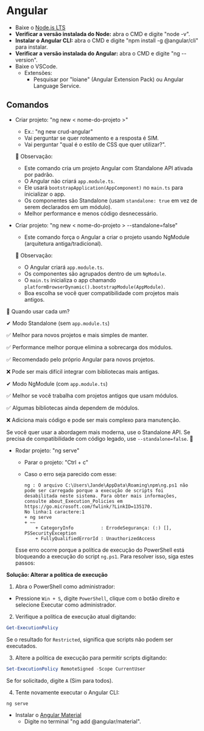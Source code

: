 # Angular

- Baixe o <a href="https://nodejs.org/en/">Node.js LTS</a>
- **Verificar a versão instalada do Node:** abra o CMD e digite "node -v".
- **Instalar o Angular CLI:** abra o CMD e digite "npm install -g @angular/cli" para instalar.
- **Verificar a versão instalada do Angular:** abra o CMD e digite "ng --version".
- Baixe o VSCode.
  - Extensões:
    - Pesquisar por "loiane" (Angular Extension Pack) ou Angular Language Service.

## Comandos
- Criar projeto: "ng new < nome-do-projeto >"
  - Ex.: "ng new crud-angular"
  - Vai perguntar se quer roteamento e a resposta é SIM.
  - Vai perguntar "qual é o estilo de CSS que quer utilizar?".

  🔹 Observação:
    - Este comando cria um projeto Angular com Standalone API ativada por padrão.
    - O Angular não criará `app.module.ts`.
    - Ele usará `bootstrapApplication(AppComponent)` no `main.ts` para inicializar o app.
    - Os componentes são Standalone (usam `standalone: true` em vez de serem declarados em um módulo).
    - Melhor performance e menos código desnecessário.

- Criar projeto: "ng new < nome-do-projeto > --standalone=false"
  - Este comando força o Angular a criar o projeto usando NgModule (arquitetura antiga/tradicional).

  🔹 Observação:
    - O Angular criará `app.module.ts`.
    - Os componentes são agrupados dentro de um `NgModule`.
    - O `main.ts` inicializa o app chamando `platformBrowserDynamic().bootstrapModule(AppModule)`.
    - Boa escolha se você quer compatibilidade com projetos mais antigos.

📌 Quando usar cada um?

✔ Modo Standalone (sem `app.module.ts`)

  ✅ Melhor para novos projetos e mais simples de manter.

  ✅ Performance melhor porque elimina a sobrecarga dos módulos.

  ✅ Recomendado pelo próprio Angular para novos projetos.

  ❌ Pode ser mais difícil integrar com bibliotecas mais antigas.

✔ Modo NgModule (com `app.module.ts`)

  ✅ Melhor se você trabalha com projetos antigos que usam módulos.

  ✅ Algumas bibliotecas ainda dependem de módulos.

  ❌ Adiciona mais código e pode ser mais complexo para manutenção.

Se você quer usar a abordagem mais moderna, use o Standalone API. Se precisa de compatibilidade com código legado, use `--standalone=false`. 🚀

- Rodar projeto: "ng serve"
  - Parar o projeto: "Ctrl + c"
  - Caso o erro seja parecido com esse:
    
    ```
    ng : O arquivo C:\Users\Jande\AppData\Roaming\npm\ng.ps1 não pode ser carregado porque a execução de scripts foi desabilitada neste sistema. Para obter mais informações, consulte about_Execution_Policies em https://go.microsoft.com/fwlink/?LinkID=135170.
    No linha:1 caractere:1
    + ng serve
    + ~~
        + CategoryInfo          : ErrodeSegurança: (:) [], PSSecurityException
        + FullyQualifiedErrorId : UnauthorizedAccess
    ```
  
  Esse erro ocorre porque a política de execução do PowerShell está bloqueando a execução do script `ng.ps1`. Para resolver isso, siga estes passos:

**Solução: Alterar a política de execução**
1. Abra o PowerShell como administrador:
  - Pressione `Win + S`, digite `PowerShell`, clique com o botão direito e selecione Executar como administrador.

2. Verifique a política de execução atual digitando:
  ```powershell
  Get-ExecutionPolicy
  ```
  Se o resultado for `Restricted`, significa que scripts não podem ser executados.

3. Altere a política de execução para permitir scripts digitando:
  ```powershell
  Set-ExecutionPolicy RemoteSigned -Scope CurrentUser
  ```
  Se for solicitado, digite `A` (Sim para todos).

4. Tente novamente executar o Angular CLI:
  ```
  ng serve
  ```

- Instalar o <a href="https://material.angular.io/">Angular Material</a>
  - Digite no terminal "ng add @angular/material".

